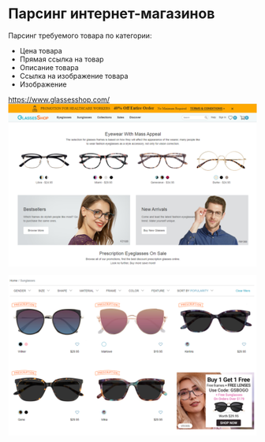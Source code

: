 # Парсинг интернет-магазинов

Парсинг требуемого товара по категории:
+ Цена товара
+ Прямая ссылка на товар
+ Описание товара
+ Ссылка на изображение товара
+ Изображение

https://www.glassesshop.com/
![alt text](https://github.com/ClubfootBear/Scrapy_Portfolio/blob/master/Storage/Shops/Glasses/2020-06-07_12-54-09.png "Интернет магазин очков")

![alt text](https://github.com/ClubfootBear/Scrapy_Portfolio/blob/master/Storage/Shops/Glasses/2020-06-07_12-55-14.png "Расположение товаров")
